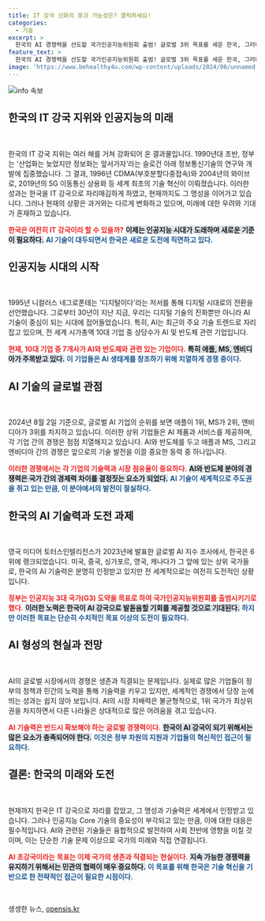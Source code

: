 ```yaml
---
title: IT 강국 신화의 붕괴 가능성은? 클릭하세요!
categories:
  - 기술
excerpt: >
  한국의 AI 경쟁력을 선도할 국가인공지능위원회 출범! 글로벌 3위 목표를 세운 한국, 그러나 이길 수 있는 초격차 기업이 절실하다. AI 시대의 미래, 한국의 IT 강국 신화는 계속될 수 있을까?
feature_text: >
  한국의 AI 경쟁력을 선도할 국가인공지능위원회 출범! 글로벌 3위 목표를 세운 한국, 그러나 이길 수 있는 초격차 기업이 절실하다. AI 시대의 미래, 한국의 IT 강국 신화는 계속될 수 있을까?
image: 'https://www.behealthy4u.com/wp-content/uploads/2024/06/unnamed-file.png'
---
```


<p><img src="https://www.behealthy4u.com/wp-content/uploads/2024/06/unnamed-file.png" alt="info 속보" /></p>

<h2 data-ke-size="size26">한국의 IT 강국 지위와 인공지능의 미래</h2>

<p data-ke-size="size16">&nbsp;</p>

<p>한국의 IT 강국 지위는 여러 해를 거쳐 강화되어 온 결과물입니다. 1990년대 초반, 정부는 '산업화는 늦었지만 정보화는 앞서가자'라는 슬로건 아래 정보통신기술의 연구와 개발에 집중했습니다. 그 결과, 1996년 CDMA(부호분할다중접속)와 2004년의 와이브로, 2019년의 5G 이동통신 상용화 등 세계 최초의 기술 혁신이 이뤄졌습니다. 이러한 성과는 한국을 IT 강국으로 자리매김하게 하였고, 현재까지도 그 명성을 이어가고 있습니다. 그러나 현재의 상황은 과거와는 다르게 변화하고 있으며, 미래에 대한 우려와 기대가 혼재하고 있습니다. </p>

<p><b><span style="color: #ee2323;">한국은 여전히 IT 강국이라 할 수 있을까?</span></b> <b><span style="background-color: #21538527;">이제는 인공지능 시대가 도래하며 새로운 기준이 필요하다.</span></b> <b><span style="color: #1a5490;">AI 기술이 대두되면서 한국은 새로운 도전에 직면하고 있다.</span></b></p>

<h2 data-ke-size="size26">인공지능 시대의 시작</h2>

<p data-ke-size="size16">&nbsp;</p>

<p>1995년 니컬러스 네그로폰테는 '디지털이다'라는 저서를 통해 디지털 시대로의 전환을 선언했습니다. 그로부터 30년이 지난 지금, 우리는 디지털 기술의 진화뿐만 아니라 AI 기술이 중심이 되는 시대에 접어들었습니다. 특히, AI는 최근의 주요 기술 트렌드로 자리 잡고 있으며, 전 세계 시가총액 10대 기업 중 상당수가 AI 및 반도체 관련 기업입니다.</p>

<p><b><span style="color: #ee2323;">현재, 10대 기업 중 7개사가 AI와 반도체와 관련 있는 기업이다.</span></b> <b><span style="background-color: #21538527;">특히 애플, MS, 엔비디아가 주목받고 있다.</span></b> <b><span style="color: #1a5490;">이 기업들은 AI 생태계를 창조하기 위해 치열하게 경쟁 중이다.</span></b></p>

<h2 data-ke-size="size26">AI 기술의 글로벌 관점</h2>

<p data-ke-size="size16">&nbsp;</p>

<p>2024년 8월 2일 기준으로, 글로벌 AI 기업의 순위를 보면 애플이 1위, MS가 2위, 엔비디아가 3위를 차지하고 있습니다. 이러한 상위 기업들은 AI 제품과 서비스를 제공하며, 각 기업 간의 경쟁은 점점 치열해지고 있습니다. AI와 반도체를 두고 애플과 MS, 그리고 엔비디아 간의 경쟁은 앞으로의 기술 발전을 이끌 중요한 동력 중 하나입니다. </p>

<p><b><span style="color: #ee2323;">이러한 경쟁에서는 각 기업의 기술력과 시장 점유율이 중요하다.</span></b> <b><span style="background-color: #21538527;">AI와 반도체 분야의 경쟁력은 국가 간의 경제력 차이를 결정짓는 요소가 되었다.</span></b> <b><span style="color: #1a5490;">AI 기술이 세계적으로 주도권을 쥐고 있는 만큼, 이 분야에서의 발전이 절실하다.</span></b></p>

<h2 data-ke-size="size26">한국의 AI 기술력과 도전 과제</h2>

<p data-ke-size="size16">&nbsp;</p>

<p>영국 미디어 토터스인텔리전스가 2023년에 발표한 글로벌 AI 지수 조사에서, 한국은 6위에 랭크되었습니다. 미국, 중국, 싱가포르, 영국, 캐나다가 그 앞에 있는 상위 국가들로, 한국의 AI 기술력은 분명히 인정받고 있지만 전 세계적으로는 여전히 도전적인 상황입니다. </p>

<p><b><span style="color: #ee2323;">정부는 인공지능 3대 국가(G3) 도약을 목표로 하여 국가인공지능위원회를 출범시키기로 했다.</span></b> <b><span style="background-color: #21538527;">이러한 노력은 한국이 AI 강국으로 발돋움할 기회를 제공할 것으로 기대된다.</span></b> <b><span style="color: #1a5490;">하지만 이러한 목표는 단순히 수치적인 목표 이상의 도전이 필요하다.</span></b></p>

<h2 data-ke-size="size26">AI 형성의 현실과 전망</h2>

<p data-ke-size="size16">&nbsp;</p>

<p>AI의 글로벌 시장에서의 경쟁은 생존과 직결되는 문제입니다. 실제로 많은 기업들이 정부의 정책과 민간의 노력을 통해 기술력을 키우고 있지만, 세계적인 경쟁에서 당장 눈에 띄는 성과는 쉽지 않아 보입니다. AI의 시장 지배력은 불균형적으로, 1위 국가가 최상위권을 차지하면서 다른 나라들은 상대적으로 많은 어려움을 겪고 있습니다. </p>

<p><b><span style="color: #ee2323;">AI 기술력은 반드시 확보해야 하는 글로벌 경쟁력이다.</span></b> <b><span style="background-color: #21538527;">한국이 AI 강국이 되기 위해서는 많은 요소가 충족되어야 한다.</span></b> <b><span style="color: #1a5490;">이것은 정부 차원의 지원과 기업들의 혁신적인 접근이 필요하다.</span></b></p>

<h2 data-ke-size="size26">결론: 한국의 미래와 도전</h2>

<p data-ke-size="size16">&nbsp;</p>

<p>현재까지 한국은 IT 강국으로 자리를 잡았고, 그 명성과 기술력은 세계에서 인정받고 있습니다. 그러나 인공지능 Core 기술의 중요성이 부각되고 있는 만큼, 이에 대한 대응은 필수적입니다. AI와 관련된 기술들은 융합적으로 발전하여 사회 전반에 영향을 미칠 것이며, 이는 단순한 기술 문제 이상으로 국가의 미래와 직접 연결됩니다. </p>

<p><b><span style="color: #ee2323;">AI 초강국이라는 목표는 이제 국가의 생존과 직결되는 현실이다.</span></b> <b><span style="background-color: #21538527;">지속 가능한 경쟁력을 유지하기 위해서는 민관의 협력이 매우 중요하다.</span></b> <b><span style="color: #1a5490;">이 목표를 위해 한국은 기술 혁신을 기반으로 한 전략적인 접근이 필요한 시점이다.</span></b> </p>

<p data-ke-size="size16">&nbsp;</p>
생생한 뉴스, <a href="https://opensis.kr" rel="dofollow">opensis.kr</a>


